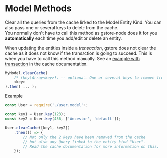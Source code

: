 # Model Methods

Clear all the queries from the cache linked to the Model Entity Kind. You can also pass one or several keys to delete from the cache.  
You normally don't have to call this method as gstore-node does it for you **automatically** each time you add/edit or delete an entity.

When updating the entities inside a _transaction_, gstore does not clear the cache as it does not know if the transaction is going to succeed. This is when you have to call this method manually. See an [example with transaction](/cache.md#Transactions) in the cache documentation.

```js
MyModel.clearCache(
    /* {key|Array<key>}. -- optional. One or several keys to remove from the cache */
    <key>
).then( ... );
```

Example

```js
const User = require('./user.model');

const key1 = User.key(123);
const key2 = User.key(456, ['Ancestor', 'default']);

User.clearCache([key1, key2])
    .then(() => {
        // Not only the 2 keys have been removed from the cache
        // but also any Query linked to the entity kind "User".
        // Read the cache documentation for more information on this.
    });
```

